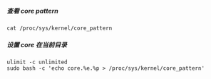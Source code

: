 ##### 查看 core pattern 
```
cat /proc/sys/kernel/core_pattern
```

##### 设置 core 在当前目录
```
ulimit -c unlimited
sudo bash -c 'echo core.%e.%p > /proc/sys/kernel/core_pattern'
```
